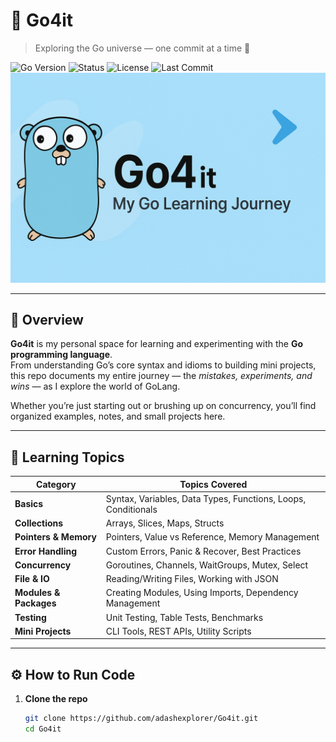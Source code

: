 # 🐹 Go4it 
> Exploring the Go universe — one commit at a time 🚀  

![Go Version](https://img.shields.io/badge/Go-1.22+-00ADD8?logo=go)
![Status](https://img.shields.io/badge/Status-Active-success)
![License](https://img.shields.io/badge/License-MIT-blue)
![Last Commit](https://img.shields.io/github/last-commit/adashexplorer/Go4it)
![Go4it Banner](./Go4it.png)

---

## 🧭 Overview  
**Go4it** is my personal space for learning and experimenting with the **Go programming language**.  
From understanding Go’s core syntax and idioms to building mini projects, this repo documents my entire journey — the *mistakes, experiments, and wins* — as I explore the world of GoLang.  

Whether you’re just starting out or brushing up on concurrency, you’ll find organized examples, notes, and small projects here.  

---

## 🧩 Learning Topics  

| Category | Topics Covered |
|-----------|----------------|
| **Basics** | Syntax, Variables, Data Types, Functions, Loops, Conditionals |
| **Collections** | Arrays, Slices, Maps, Structs |
| **Pointers & Memory** | Pointers, Value vs Reference, Memory Management |
| **Error Handling** | Custom Errors, Panic & Recover, Best Practices |
| **Concurrency** | Goroutines, Channels, WaitGroups, Mutex, Select |
| **File & IO** | Reading/Writing Files, Working with JSON |
| **Modules & Packages** | Creating Modules, Using Imports, Dependency Management |
| **Testing** | Unit Testing, Table Tests, Benchmarks |
| **Mini Projects** | CLI Tools, REST APIs, Utility Scripts |

---

## ⚙️ How to Run Code  

1. **Clone the repo**
   ```bash
   git clone https://github.com/adashexplorer/Go4it.git
   cd Go4it
